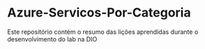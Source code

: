 # Azure-Servicos-Por-Categoria
Este repositório contém o resumo das lições aprendidas durante o desenvolvimento do lab na DIO
